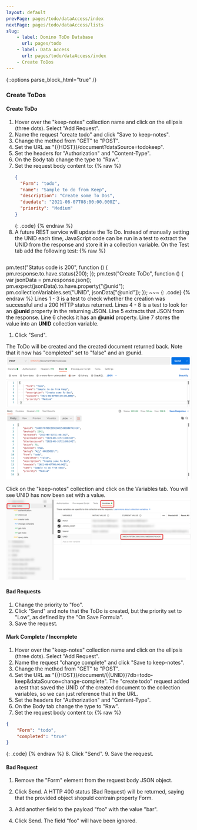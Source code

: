 ```yaml
---
layout: default
prevPage: pages/todo/dataAccess/index
nextPage: pages/todo/dataAccess/lists
slug:
    - label: Domino ToDo Database
      url: pages/todo
    - label: Data Access
      url: pages/todo/dataAccess/index
    - Create ToDos
---
```


{::options parse_block_html="true" /}

### Create ToDos

#### Create ToDo

1. Hover over the "keep-notes" collection name and click on the ellipsis (three dots). Select "Add Request".
1. Name the request "create todo" and click "Save to keep-notes".
1. Change the method from "GET" to "POST".
1. Set the URL as "&#123;&#123;HOST&#125;&#125;/document?dataSource=todokeep".
1. Set the headers for "Authorization" and "Content-Type".
1. On the Body tab change the type to "Raw".
1. Set the request body content to:
    {% raw %}
    ~~~json
    {
      "Form": "todo",
      "name": "Sample to do from Keep",
      "description": "Create some To Dos",
      "duedate": "2021-06-07T08:00:00.000Z",
      "priority": "Medium"
    }
    ~~~
    {: .code}
    {% endraw %}
1. A future REST service will update the To Do. Instead of manually setting the UNID each time, JavaScript code can be run in a test to extract the UNID from the response and store it in a collection variable. On the Test tab add the following test:
    {% raw %}
     ~~~javascript
pm.test("Status code is 200", function () {
    pm.response.to.have.status(200);
});
pm.test("Create ToDo", function () {
    var jsonData = pm.response.json();
    pm.expect(jsonData).to.have.property("@unid");
    pm.collectionVariables.set("UNID", jsonData["@unid"]);
});
    ~~~
    {: .code}
    {% endraw %}
    Lines 1 - 3 is a test to check whether the creation was successful and a 200 HTTP status returned. Lines 4 - 8 is a test to look for an **@unid** property in the returning JSON. Line 5 extracts that JSON from the response. Line 6 checks it has an **@unid** property. Line 7 stores the value into an **UNID** collection variable.
1. Click "Send".

The ToDo will be created and the created document returned back. Note that it now has "completed" set to "false" and an @unid.
   ![Create ToDo](../images/dataAccess/create-todo.png)

Click on the "keep-notes" collection and click on the Variables tab. You will see UNID has now been set with a value.
   ![Collection Variables](../images/dataAccess/collection-vars.png)

#### Bad Requests

1. Change the priority to "foo".
1. Click "Send" and note that the ToDo is created, but the priority set to "Low", as defined by the "On Save Formula".
1. Save the request.

#### Mark Complete / Incomplete

1. Hover over the "keep-notes" collection name and click on the ellipsis (three dots). Select "Add Request".
2. Name the request "change complete" and click "Save to keep-notes".
3. Change the method from "GET" to "POST".
4. Set the URL as "&#123;&#123;HOST&#125;&#125;/document/{{UNID}}?db=todo-keep&dataSource=change-complete". The "create todo" request added a test that saved the UNID of the created document to the collection variables, so we can just reference that in the URL.
5. Set the headers for "Authorization" and "Content-Type".
6. On the Body tab change the type to "Raw".
7. Set the request body content to:
  {% raw %}
  ~~~json
  {
      "Form": "todo",
      "completed": "true"
  }
  ~~~
  {: .code}
  {% endraw %}
8. Click "Send".
9. Save the request.

#### Bad Request

1. Remove the "Form" element from the request body JSON object.
1. Click Send. A HTTP 400 status (Bad Request) will be returned, saying that the provided object shopuld contrain property Form.

1. Add another field to the payload "foo" with the value "bar".
1. Click Send. The field "foo" will have been ignored.
